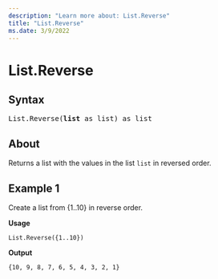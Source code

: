 ```yaml
---
description: "Learn more about: List.Reverse"
title: "List.Reverse"
ms.date: 3/9/2022
---
```

# List.Reverse

## Syntax

<pre>
List.Reverse(<b>list</b> as list) as list
</pre>
  
## About

Returns a list with the values in the list `list` in reversed order.

## Example 1

Create a list from {1..10} in reverse order.

**Usage**

```powerquery-m
List.Reverse({1..10})
```

**Output**

`{10, 9, 8, 7, 6, 5, 4, 3, 2, 1}`
